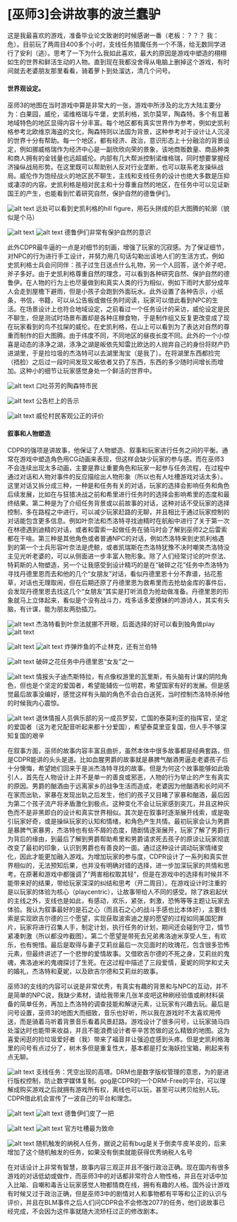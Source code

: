 # [巫师3]会讲故事的波兰蠢驴

这是我最喜欢的游戏，准备毕业论文致谢的时候感谢一番（老板：？？？ 我：危）。目前玩了两周目400多个小时，支线任务猎魔任务一个不落，给无数同学进行了安利（逃）。思考了一下为什么我如此喜欢，最大的原因是游戏中塑造的栩栩如生的世界和鲜活生动的人物。直到现在我都没舍得从电脑上删掉这个游戏，有时间就去老婆朋友那里看看，骑着萝卜到处溜达，清几个问号。

#### 世界观设定。
巫师3的地图在当时游戏中算是非常大的一张，游戏中所涉及的北方大陆主要分为：白果园，威伦，诺维格瑞与牛堡，史凯利格，凯尔莫罕，陶森特。多个有显著地域特色的地区显得内容十分丰富。每个地区都有真实世界作为参考，例如史凯利格参考北欧维京海盗的文化，陶森特则以法国为背景，这种参考对于设计让人沉浸的世界十分有帮助。每一个地区，都有经济、政治，意识形态上十分融洽的背景设定，例如挪威格瑞作为经济中心是一副欣欣向荣的景象，该地商贩数量、商品种类和商人拥有的金钱量也远超威伦。内部有几大帮派控制诺维格瑞，同时想要掌握经济操纵战局形势。在这里既可以帮助别人反对行业垄断，也可以联系老友操纵战局。威伦作为饱经战火的地区民不聊生，主线和支线任务的设计也绝大多数是压抑或凄凉的内容。史凯利格是相对民主和十分尊重自然的地区，在任务中可以见证新国王的产生，也能看到忙着研究自然，保护自然的德鲁伊们。

![alt text](1.2.4_witcher3_1.png)
    远处可以看到史凯利格的hill figure，用石头拼成的巨大图腾的轮廓（貌似是个马）

![alt text](1.2.4_witcher3_2.png)
![alt text](1.2.4_witcher3_3.jpg)
    德鲁伊们非常有保护自然的意识

此外CDPR最牛逼的一点是对细节的刻画，增强了玩家的沉寂感。为了保证细节，对NPC的行为进行手工设计，并努力用几句话勾勒出该地人们的生活方式，例如史凯利格士兵会问同伴：孩子过生日送点什么礼物，另一个人回答，送个斧子吧，斧子多好。由于史凯利格尊重自然的理念，可以看到各种研究自然、保护自然的德鲁伊。在人物的行为上也尽量做到和真实人类的行为相似，例如下雨时大部分成年人会走到屋檐下避雨，但是小孩子会跑到外面玩水。此外设置了各种告示，小纸条，书信，书籍，可以从公告板或做任务时阅读，玩家可以借此看到NPC的生活。在场景设计上也符合地域设定，之前看过一个任务设计的采访，威伦设定是民不聊生，但是测试时场景布置却是各种庄稼食物，于是制作组又反复更改变成了现在玩家看到的鸟不拉屎的威伦。在史凯利格，在山上可以看到为了表达对自然的尊重而制作的巨大图腾。由于纬度不同，不同地区的昼夜长度不同。此外的一个小惊喜是动态的涤净之湖，涤净之湖是皈依先知雷比欧达的人抛弃自己的身份将财产扔进湖里，于是捡垃圾的杰洛特可以去湖里淘宝（是我了）。在将湖里东西都捡完（捂脸）之后过一段时间发现又皈依者又扔了东西，东西的多少随时间增长而增加。这种小的细节让玩家感觉身处一个鲜活的世界中。

![alt text](1.2.4_witcher3_4.png)
口吐芬芳的陶森特市民

![alt text](1.2.4_witcher3_5.png)
公告栏上的告示

![alt text](1.2.4_witcher3_6.png)
威伦村民客观公正的评价


#### 叙事和人物塑造
CDPR的强项是讲故事，他保证了人物塑造、叙事和玩家进行任务之间的平衡。通常在游戏中塑造角色用CG动画来表现，但这样会缺少玩家的参与感。而在巫师3不会连续出现太多动画，主要是靠让重要角色和玩家一起参与任务流程，在过程中通过对话和人物对事件的反应描绘出人物形象（所以也有人吐槽游戏对话太多）。这里对话又拆分成三种，一种是和任务有关的对话，玩家的选择会影响任务和角色后续发展，比如在与狂猎决战之前和希里进行任务时的选择会影响希里的态度和最终结果。第二种是为了介绍任务背景或以前故事的对话，这种对话不受玩家的选择控制，多在路程之中进行，可以减少玩家赶路的无聊，并且相比于通过玩家控制的对话能包含更多信息。例如叶奈法和杰洛特寻找迪精时在航船中进行了关于第一次在林德遇到迪精的对话，或者和雷索一起做任务在骑马时会了解到巫师2之后雷索都在干啥。第三种是其他角色或者普通NPC的对话，例如杰洛特来到史凯利格遇到的第一个士兵形容叶奈法是虎鲸，或者凯瑞斯在杰洛特犹豫不决时嘲笑杰洛特没主见光听老婆的，可以从侧面进一步丰富人物形象。除了人们经常讨论的叶奈法、特莉斯的人物塑造，另一个让我感受到设计精巧的是在“破碎之花”任务中杰洛特为寻找丹德里恩而去和他的几个“女朋友”对话，看似丹德里恩十分不靠谱，拈花惹草，对话也无理取闹，但在后期还原了丹德里恩为救希里而去抢劫金库的事件后，会发现丹德里恩去找这几个“女朋友”其实是打听消息为抢劫做准备。丹德里恩的形象就马上立体起来，看似是个没有战斗力，戏多话多爱撩妹的吟游诗人，其实有头脑，有计谋，能为朋友两肋插刀。

![alt text](1.2.4_witcher3_7.jpg)
杰洛特看到叶奈法就挪不开眼，后面选择的好可以看到独角兽play
![alt text](1.2.4_witcher3_8.jpg)

![alt text](1.2.4_witcher3_9.jpg)
![alt text](1.2.4_witcher3_10.jpg)
炸弹炸鱼的不止林克，还有兰伯特

![alt text](1.2.4_witcher3_11.jpg)
破碎之花任务中丹德里恩“女友”之一

![alt text](1.2.4_witcher3_18.jpg)
情报头子迪杰斯特拉，有点像权游里的瓦里斯，有头脑有计谋的阴险角色，但也是个坚定的爱国者，希望能辅佐一位明君，希望国家有好的发展。但是感觉最后故事没编好，感觉这样有头脑的角色不会白白送死，当时控制杰洛特杀掉他的时候我内心震惊。

![alt text](1.2.4_witcher3_19.jpg)
退休情报人员俱乐部的另一成员罗契，亡国的泰莫利亚的指挥官，坚定的爱国者（这为老兄配音听起来都十分爱国），希望泰莫里亚复国，但人手不够深知复国的艰辛

在叙事方面，巫师的故事内容丰富且曲折，虽然本体中很多故事都是经典套路，但是CDPR能讲的头头是道。比如血腥男爵的故事就是暴脾气酗酒男逼走老婆孩子后十分懊悔，希望她们回来于是派杰洛特寻找的故事。但是为何这个故事能够如此吸引人，首先在人物设计上并不是单一的善良或邪恶，人物的行为举止的产生有真实的原因。男爵的酗酒由于远离家乡的战争生活而造成，老婆因为他酗酒和长时间不在家而出轨，家暴在发现出轨之后发生，他们的孩子又目睹了家暴和酗酒，最后因为第二个孩子流产将矛盾激化到极点。这种变化不会让玩家感到突兀，并且这种灰色而不是非黑即白的设计和真实世界相似。其次是在叙事时逐渐展开线索，或是吸引玩家好奇，或是操纵玩家的认知和情绪，和角色产生共情。最初玩家会认为男爵是暴脾气家暴男，杰洛特也有些不屑的态度，随剧情逐渐展开，玩家了解了男爵行为背后的缘由，到最后了解到男爵帮助希里和男爵请求死去孩子的原谅让玩家彻底改变了最初的印象，认识到男爵也有善良的一面。通过这种设计调动玩家情绪变化，因此才能更加融入游戏。为增加玩家的参与度，CDPR设计了一系列和真实世界相似的，无法预知后果，也并没有明确对错的选择，进一步加深玩家的共情和思考。在原著和游戏中都强调了“两害相权取其轻”，但是在游戏中的选择有时候并不能带来好的结果，带给玩家深深的纠结和思考（开二周目）。在游戏设计时注重的是以玩家的体验为核心（playcentric），让故事带给人不同的感受。除了跌宕起伏的主线之外，支线也是如此，有感动，欢乐，紧张，刺激，恐怖等等主题让玩家去体验。我认为叙事最好的是石之心（而且石之心的战斗手感也比本体好），主要线索是实现欧吉尔德的三个愿望，实现获取波索迪之屋的愿望的过程如同美国犯罪片，玩家将进行召集人手，制定计划，执行任务的计划，期间还会碰到守卫，情节紧凑刺激（所以都没咋截图）。第二个愿望是带死去兄弟弗洛迪米享受人生，有欢乐，也有惋惜。最后是取得与妻子艾莉丝最后一次见面时的玫瑰花，包含很多恐怖元素，但最终讲述了一个悲惨的爱情故事。又借欧吉尔德的不死之身，艾莉丝的鬼魂，弗洛迪米的鬼魂探讨了生死。在这过程中描述了三段爱情，夏妮的同学和丈夫的婚礼，杰洛特和夏妮，以及欧吉尔德和艾莉丝的故事。

巫师3的支线的内容可以说是非常优秀，有真实有趣的背景和与NPC的互动，并不是简单的NPC说，我缺少素材，请给我带来几张羊皮吧这种刷经验值或刷材料装备的简单任务，再加上杰洛特的调查技能和解谜元素，让玩家有兴趣去玩。最后是问号设置，巫师3的地图大而细致，音乐也好听，所以我在游戏时不太喜欢用传送，而是骑着马听着背景音乐看着风景赶路。游戏设计了很多问号，让玩家骑马四处溜达时也能带来收益，并且不能浪费设计者辛辛苦苦做的这么精致的地图。这为喜爱闲逛的捡垃圾爱好者（我）带来了福音并让强迫症感到头疼。但是史凯利格海里的问号有点过分了，树木多但是重复性大，基本都是打女海妖捡宝箱，刷起来有点无聊。

![alt text](1.2.4_witcher3_12.jpg)
支线任务：凭空出现的高塔。DRM也是数字版权管理的意思，为的是进行版权控制，防止数字媒体复制。gog是CDPR的一个DRM-Free的平台，可以理解成购买游戏之后就拥有游戏所有权，离线也可以玩，甚至可以拷贝给别人玩。CDPR借此机会宣传了一波自己的平台和理念。

![alt text](1.2.4_witcher3_13.jpg)
![alt text](1.2.4_witcher3_14.jpg)
德鲁伊们皮了一把

![alt text](1.2.4_witcher3_15.jpg)
![alt text](1.2.4_witcher3_16.jpg)
官方吐槽最为致命

![alt text](1.2.4_witcher3_17.jpg)
随机触发的纳税人任务，据说之前有bug是关于倒卖牛皮羊皮的，后来增加了这个随机触发的任务，如果没有倒卖就能获得优秀纳税人名号

在对话设计上非常有智慧，故事内容三观正并且不强行政治正确。现在国内有很多游戏的对话低幼或做作，而巫师3中的对话都非常符合人物性格，并且在对话中加入比喻、自嘲和毒舌让玩家感觉人物都情商在线，拥有有趣的人格。国外设计游戏有时候又过于政治正确，但是巫师3中的剧情对人和事物都有平等和公正的认识与评价，并且在BLM事件之后人们问CDPR会不会修改2077的任务，他们说故事已经完成，不会因为这件事就随大流矫枉过正的修改剧本。

